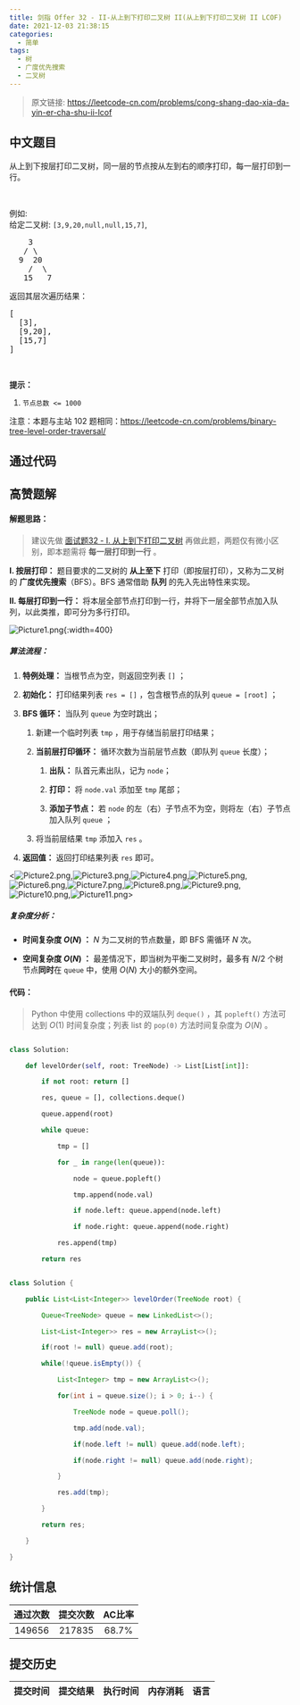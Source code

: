 ```yaml
---
title: 剑指 Offer 32 - II-从上到下打印二叉树 II(从上到下打印二叉树 II LCOF)
date: 2021-12-03 21:38:15
categories:
  - 简单
tags:
  - 树
  - 广度优先搜索
  - 二叉树
---
```


> 原文链接: https://leetcode-cn.com/problems/cong-shang-dao-xia-da-yin-er-cha-shu-ii-lcof




## 中文题目
<div><p>从上到下按层打印二叉树，同一层的节点按从左到右的顺序打印，每一层打印到一行。</p>

<p>&nbsp;</p>

<p>例如:<br>
给定二叉树:&nbsp;<code>[3,9,20,null,null,15,7]</code>,</p>

<pre>    3
   / \
  9  20
    /  \
   15   7
</pre>

<p>返回其层次遍历结果：</p>

<pre>[
  [3],
  [9,20],
  [15,7]
]
</pre>

<p>&nbsp;</p>

<p><strong>提示：</strong></p>

<ol>
	<li><code>节点总数 &lt;= 1000</code></li>
</ol>

<p>注意：本题与主站 102 题相同：<a href="https://leetcode-cn.com/problems/binary-tree-level-order-traversal/">https://leetcode-cn.com/problems/binary-tree-level-order-traversal/</a></p>
</div>

## 通过代码
<RecoDemo>
</RecoDemo>


## 高赞题解
#### 解题思路：

> 建议先做 [面试题32 - I. 从上到下打印二叉树](https://leetcode-cn.com/problems/cong-shang-dao-xia-da-yin-er-cha-shu-lcof/solution/mian-shi-ti-32-i-cong-shang-dao-xia-da-yin-er-ch-4/) 再做此题，两题仅有微小区别，即本题需将 **每一层打印到一行** 。

**I. 按层打印：** 题目要求的二叉树的 **从上至下** 打印（即按层打印），又称为二叉树的 **广度优先搜索**（BFS）。BFS 通常借助 **队列** 的先入先出特性来实现。

**II. 每层打印到一行：** 将本层全部节点打印到一行，并将下一层全部节点加入队列，以此类推，即可分为多行打印。

![Picture1.png](../images/cong-shang-dao-xia-da-yin-er-cha-shu-ii-lcof-0.png){:width=400}

##### 算法流程：

1. **特例处理：** 当根节点为空，则返回空列表 `[]` ；
2. **初始化：** 打印结果列表 `res = []` ，包含根节点的队列 `queue = [root]` ；
3. **BFS 循环：** 当队列 `queue` 为空时跳出；
   1. 新建一个临时列表 `tmp` ，用于存储当前层打印结果；
   2. **当前层打印循环：** 循环次数为当前层节点数（即队列 `queue` 长度）；
      1. **出队：** 队首元素出队，记为 `node`；
      2. **打印：** 将 `node.val` 添加至 `tmp` 尾部；
      3. **添加子节点：** 若 `node` 的左（右）子节点不为空，则将左（右）子节点加入队列 `queue` ；
   3. 将当前层结果 `tmp` 添加入 `res` 。
4. **返回值：** 返回打印结果列表 `res` 即可。

<![Picture2.png](../images/cong-shang-dao-xia-da-yin-er-cha-shu-ii-lcof-1.png),![Picture3.png](../images/cong-shang-dao-xia-da-yin-er-cha-shu-ii-lcof-2.png),![Picture4.png](../images/cong-shang-dao-xia-da-yin-er-cha-shu-ii-lcof-3.png),![Picture5.png](../images/cong-shang-dao-xia-da-yin-er-cha-shu-ii-lcof-4.png),![Picture6.png](../images/cong-shang-dao-xia-da-yin-er-cha-shu-ii-lcof-5.png),![Picture7.png](../images/cong-shang-dao-xia-da-yin-er-cha-shu-ii-lcof-6.png),![Picture8.png](../images/cong-shang-dao-xia-da-yin-er-cha-shu-ii-lcof-7.png),![Picture9.png](../images/cong-shang-dao-xia-da-yin-er-cha-shu-ii-lcof-8.png),![Picture10.png](../images/cong-shang-dao-xia-da-yin-er-cha-shu-ii-lcof-9.png),![Picture11.png](../images/cong-shang-dao-xia-da-yin-er-cha-shu-ii-lcof-10.png)>

##### 复杂度分析：

- **时间复杂度 $O(N)$ ：** $N$ 为二叉树的节点数量，即 BFS 需循环 $N$ 次。
- **空间复杂度 $O(N)$ ：** 最差情况下，即当树为平衡二叉树时，最多有 $N/2$ 个树节点**同时**在 `queue` 中，使用 $O(N)$ 大小的额外空间。

#### 代码：

> Python 中使用 collections 中的双端队列 `deque()` ，其 `popleft()` 方法可达到 $O(1)$ 时间复杂度；列表 list 的 `pop(0)` 方法时间复杂度为 $O(N)$ 。

```python []
class Solution:
    def levelOrder(self, root: TreeNode) -> List[List[int]]:
        if not root: return []
        res, queue = [], collections.deque()
        queue.append(root)
        while queue:
            tmp = []
            for _ in range(len(queue)):
                node = queue.popleft()
                tmp.append(node.val)
                if node.left: queue.append(node.left)
                if node.right: queue.append(node.right)
            res.append(tmp)
        return res
```

```java []
class Solution {
    public List<List<Integer>> levelOrder(TreeNode root) {
        Queue<TreeNode> queue = new LinkedList<>();
        List<List<Integer>> res = new ArrayList<>();
        if(root != null) queue.add(root);
        while(!queue.isEmpty()) {
            List<Integer> tmp = new ArrayList<>();
            for(int i = queue.size(); i > 0; i--) {
                TreeNode node = queue.poll();
                tmp.add(node.val);
                if(node.left != null) queue.add(node.left);
                if(node.right != null) queue.add(node.right);
            }
            res.add(tmp);
        }
        return res;
    }
}
```

## 统计信息
| 通过次数 | 提交次数 | AC比率 |
| :------: | :------: | :------: |
|    149656    |    217835    |   68.7%   |

## 提交历史
| 提交时间 | 提交结果 | 执行时间 |  内存消耗  | 语言 |
| :------: | :------: | :------: | :--------: | :--------: |
